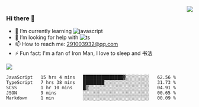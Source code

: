 <img align='right' src='https://github-readme-stats.vercel.app/api?username=niaogege&show_icons=true&theme=radical'/>

### Hi there 👋

- 🌱 I’m currently learning ![javascript](https://img.shields.io/badge/javacript-learn-orange)
- 🤔 I’m looking for help with ![ts](https://img.shields.io/badge/ts-learn-yellow)
- 📫 How to reach me: 291003932@qq.com
- ⚡ Fun fact:  I'm a fan of Iron Man, I love to sleep and 书法

![](https://github-readme-stats.vercel.app/api/top-langs/?username=niaogege&layout=compact)

<!--START_SECTION:waka-->
```text
JavaScript   15 hrs 4 mins   ███████████████▓░░░░░░░░░   62.56 % 
TypeScript   7 hrs 38 mins   ████████░░░░░░░░░░░░░░░░░   31.73 % 
SCSS         1 hr 10 mins    █▒░░░░░░░░░░░░░░░░░░░░░░░   04.91 % 
JSON         9 mins          ░░░░░░░░░░░░░░░░░░░░░░░░░   00.65 % 
Markdown     1 min           ░░░░░░░░░░░░░░░░░░░░░░░░░   00.09 % 
```
<!--END_SECTION:waka-->
